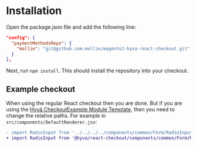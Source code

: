 # Installation

Open the package.json file and add the following line:

```json
"config": {
  "paymentMethodsRepo": {
    "mollie": "git@github.com:mollie/magento2-hyva-react-checkout.git"
  }
},
```

Next, run `npm install`. This should install the repository into your checkout.

## Example checkout

When using the regular React checkout then you are done. But if you are using the [Hyvä CheckoutExample Module Template](https://github.com/hyva-themes/magento2-checkout-example), then you need to change the relative paths. For example in `src/components/DefaultRenderer.jsx`:

```diff
- import RadioInput from '../../../../components/common/Form/RadioInput';
+ import RadioInput from '@hyva/react-checkout/components/common/Form/RadioInput';
```
